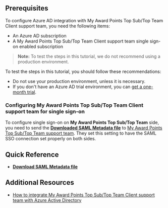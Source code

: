## Prerequisites

To configure Azure AD integration with My Award Points Top Sub/Top Team Client support team, you need the following items:

- An Azure AD subscription
- A My Award Points Top Sub/Top Team Client support team single sign-on enabled subscription

> **Note:**
> To test the steps in this tutorial, we do not recommend using a production environment.

To test the steps in this tutorial, you should follow these recommendations:

- Do not use your production environment, unless it is necessary.
- If you don't have an Azure AD trial environment, you can [get a one-month trial](https://azure.microsoft.com/pricing/free-trial/).

### Configuring My Award Points Top Sub/Top Team Client support team for single sign-on

To configure single sign-on on **My Award Points Top Sub/Top Team** side, you need to send the **[Downloaded SAML Metadata file](%metadata:metadataDownloadUrl%)** to [My Award Points Top Sub/Top Team support team](mailto:myawardpoints@biworldwide.com). They set this setting to have the SAML SSO connection set properly on both sides.

## Quick Reference

* **[Download SAML Metadata file](%metadata:metadataDownloadUrl%)**

## Additional Resources

* [How to integrate My Award Points Top Sub/Top Team Client support team with Azure Active Directory](https://docs.microsoft.com/azure/active-directory/saas-apps/myawardpoints-tutorial)
